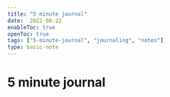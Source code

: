 ```yaml
---
title: "5 minute journal"
date:  2022-08-22
enableToc: true
openToc: true
tags: ["5-minute-journal", "journaling", "notes"]
type: basic-note
---
```

# 5 minute journal